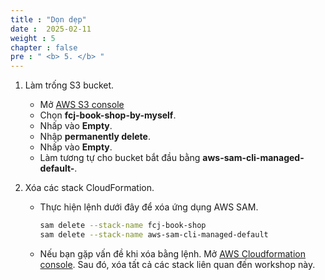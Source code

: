 ```yaml
---
title : "Dọn dẹp"
date :  2025-02-11
weight : 5
chapter : false
pre : " <b> 5. </b> "
---
```

1. Làm trống S3 bucket.
    - Mở [AWS S3 console](https://s3.console.aws.amazon.com/s3/buckets?region=ap-southeast-1)
    - Chọn **fcj-book-shop-by-myself**.
    - Nhấp vào **Empty**.
    - Nhập **permanently delete**.
    - Nhấp vào **Empty**.
    - Làm tương tự cho bucket bắt đầu bằng **aws-sam-cli-managed-default-**.

2. Xóa các stack CloudFormation.
    - Thực hiện lệnh dưới đây để xóa ứng dụng AWS SAM.

      ```bash
      sam delete --stack-name fcj-book-shop
      sam delete --stack-name aws-sam-cli-managed-default
      ```

    - Nếu bạn gặp vấn đề khi xóa bằng lệnh. Mở [AWS Cloudformation console](https://us-east-1.console.aws.amazon.com/cloudformation/home?region=us-east-1#/getting-started). Sau đó, xóa tất cả các stack liên quan đến workshop này.

